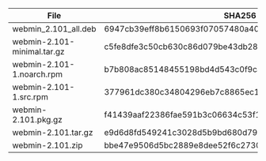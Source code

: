 | File | SHA256 Checksum |
| ---- | --------------- |
| webmin_2.101_all.deb | 6947cb39eff8b6150693f07057480a409e1614e8ad4e4cfb31a23970f88b5fbc |
| webmin-2.101-minimal.tar.gz | c5fe8dfe3c50cb630c86d079be43db28d7e3230ddf2ae3d55ac7eb365c1517c8 |
| webmin-2.101-1.noarch.rpm | b7b808ac85148455198bd4d543c0f9ca6e58e5f492f3cc1b2e12c23a630604c6 |
| webmin-2.101-1.src.rpm | 377961dc380c34804296eb7c8865ec1633402fa87faf4358d18e2524081466d2 |
| webmin-2.101.pkg.gz | f41439aaf22386fae591b3c06634c53f1687417c3c0eaa55aab041d371b6d251 |
| webmin-2.101.tar.gz | e9d6d8fd549241c3028d5b9bd680d79d2f07321128dd201f7ddca44c9224bfda |
| webmin-2.101.zip | bbe47e9506d5bc2889e8dee52f6c2730cd74b18f8f762c60f87445ecbfb49b97 |
